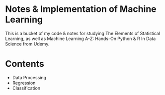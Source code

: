 # Notes & Implementation of Machine Learning
This is a bucket of my code & notes for studying The Elements of Statistical Learning, as well as Machine Learning A-Z: Hands-On Python & R In Data Science from Udemy.

# Contents
- Data Processing 
- Regression
- Classification
